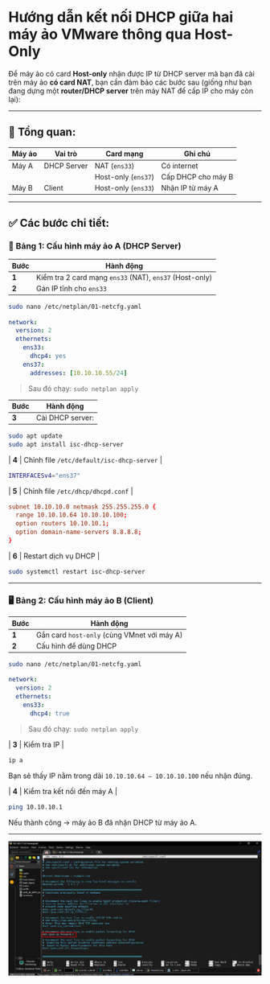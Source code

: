 # Hướng dẫn kết nối DHCP giữa hai máy ảo VMware thông qua Host-Only

Để máy ảo có card **Host-only** nhận được IP từ DHCP server mà bạn đã cài trên máy ảo **có card NAT**, bạn cần đảm bảo các bước sau (giống như bạn đang dựng một **router/DHCP server** trên máy NAT để cấp IP cho máy còn lại):

---

## 🧠 Tổng quan:

| Máy ảo | Vai trò | Card mạng | Ghi chú |
|--------|--------|------------|--------|
| Máy A  | DHCP Server | NAT (`ens33`) | Có internet |
|        |               | Host-only (`ens37`) | Cấp DHCP cho máy B |
| Máy B  | Client | Host-only (`ens33`) | Nhận IP từ máy A |

---

## ✅ Các bước chi tiết:

### 🔧 Bảng 1: Cấu hình máy ảo A (DHCP Server)

| Bước | Hành động |
|------|-----------|
| **1** | Kiểm tra 2 card mạng `ens33` (NAT), `ens37` (Host-only) |
| **2** | Gán IP tĩnh cho `ens33` |

```bash
sudo nano /etc/netplan/01-netcfg.yaml
```

```yaml
network:
  version: 2
  ethernets:
    ens33:
      dhcp4: yes
    ens37:
      addresses: [10.10.10.55/24]
```

> Sau đó chạy: `sudo netplan apply`

| Bước | Hành động |
|------|-----------|
| **3** | Cài DHCP server: |

```bash
sudo apt update
sudo apt install isc-dhcp-server
```

| **4** | Chỉnh file `/etc/default/isc-dhcp-server` |

```bash
INTERFACESv4="ens37"
```

| **5** | Chỉnh file `/etc/dhcp/dhcpd.conf` |

```conf
subnet 10.10.10.0 netmask 255.255.255.0 {
  range 10.10.10.64 10.10.10.100;
  option routers 10.10.10.1;
  option domain-name-servers 8.8.8.8;
}
```

| **6** | Restart dịch vụ DHCP |

```bash
sudo systemctl restart isc-dhcp-server
```

---

### 🖥️ Bảng 2: Cấu hình máy ảo B (Client)

| Bước | Hành động |
|------|-----------|
| **1** | Gắn card `host-only` (cùng VMnet với máy A) |
| **2** | Cấu hình để dùng DHCP |

```bash
sudo nano /etc/netplan/01-netcfg.yaml
```

```yaml
network:
  version: 2
  ethernets:
    ens33:
      dhcp4: true
```

> Sau đó chạy: `sudo netplan apply`

| **3** | Kiểm tra IP |

```bash
ip a
```

Bạn sẽ thấy IP nằm trong dải `10.10.10.64 – 10.10.10.100` nếu nhận đúng.

| **4** | Kiểm tra kết nối đến máy A |

```bash
ping 10.10.10.1
```

Nếu thành công → máy ảo B đã nhận DHCP từ máy ảo A.

---
![alt text](image-29.png)